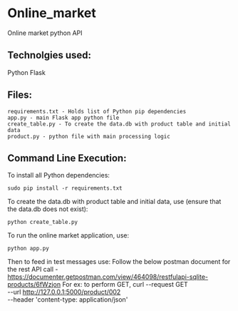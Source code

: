 # Online_market
Online market python API

Technolgies used:
-----------------

Python 
Flask

Files:
------
```
requirements.txt - Holds list of Python pip dependencies
app.py - main Flask app python file
create_table.py - To create the data.db with product table and initial data
product.py - python file with main processing logic
```

Command Line Execution:
-----------------------

To install all Python dependencies:

    sudo pip install -r requirements.txt

To create the data.db with product table and initial data, use (ensure that the data.db does not exist):

    python create_table.py

To run the online market application, use:

    python app.py

Then to feed in test messages use:
Follow the below postman document for the rest API call - 
https://documenter.getpostman.com/view/464098/restfulapi-sqlite-products/6fWzjon
For ex: to perform GET, 
curl --request GET \
  --url http://127.0.0.1:5000/product/002 \
  --header 'content-type: application/json'
